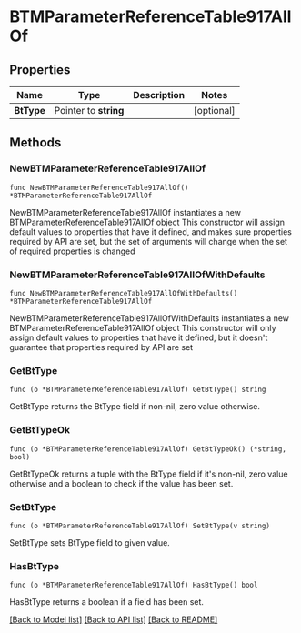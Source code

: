# BTMParameterReferenceTable917AllOf

## Properties

Name | Type | Description | Notes
------------ | ------------- | ------------- | -------------
**BtType** | Pointer to **string** |  | [optional] 

## Methods

### NewBTMParameterReferenceTable917AllOf

`func NewBTMParameterReferenceTable917AllOf() *BTMParameterReferenceTable917AllOf`

NewBTMParameterReferenceTable917AllOf instantiates a new BTMParameterReferenceTable917AllOf object
This constructor will assign default values to properties that have it defined,
and makes sure properties required by API are set, but the set of arguments
will change when the set of required properties is changed

### NewBTMParameterReferenceTable917AllOfWithDefaults

`func NewBTMParameterReferenceTable917AllOfWithDefaults() *BTMParameterReferenceTable917AllOf`

NewBTMParameterReferenceTable917AllOfWithDefaults instantiates a new BTMParameterReferenceTable917AllOf object
This constructor will only assign default values to properties that have it defined,
but it doesn't guarantee that properties required by API are set

### GetBtType

`func (o *BTMParameterReferenceTable917AllOf) GetBtType() string`

GetBtType returns the BtType field if non-nil, zero value otherwise.

### GetBtTypeOk

`func (o *BTMParameterReferenceTable917AllOf) GetBtTypeOk() (*string, bool)`

GetBtTypeOk returns a tuple with the BtType field if it's non-nil, zero value otherwise
and a boolean to check if the value has been set.

### SetBtType

`func (o *BTMParameterReferenceTable917AllOf) SetBtType(v string)`

SetBtType sets BtType field to given value.

### HasBtType

`func (o *BTMParameterReferenceTable917AllOf) HasBtType() bool`

HasBtType returns a boolean if a field has been set.


[[Back to Model list]](../README.md#documentation-for-models) [[Back to API list]](../README.md#documentation-for-api-endpoints) [[Back to README]](../README.md)


